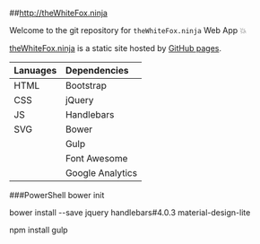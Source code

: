 ##http://theWhiteFox.ninja

Welcome to the git repository for `theWhiteFox.ninja` Web App :boom: 

[theWhiteFox.ninja](http://theWhiteFox.ninja) is a static site hosted by [GitHub pages](http://pages.github.com/).

| Lanuages     | Dependencies 	  | 
| ------------ | :--------------- |
| HTML 		   | Bootstrap    	  |
| CSS 		   | jQuery       	  |
| JS           | Handlebars   	  |
| SVG          | Bower        	  |
|			   | Gulp         	  |
|			   | Font Awesome 	  |
|			   | Google Analytics |

###PowerShell
bower init

bower install --save jquery handlebars#4.0.3 material-design-lite

npm install gulp
